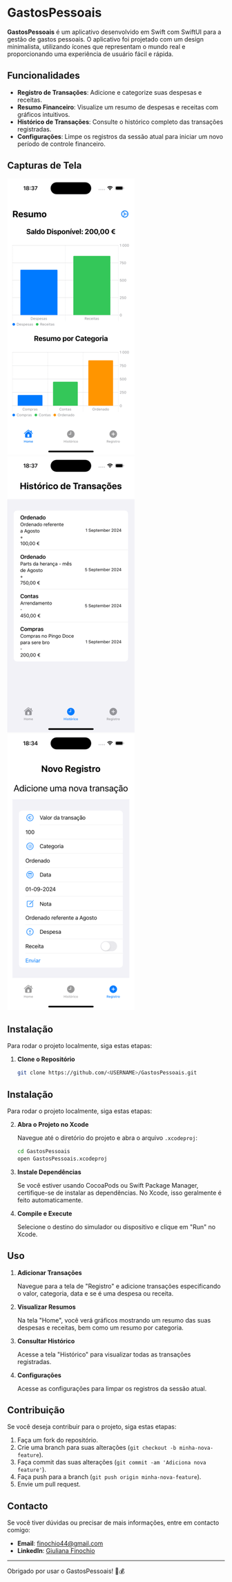 # GastosPessoais

**GastosPessoais** é um aplicativo desenvolvido em Swift com SwiftUI para a gestão de gastos pessoais. O aplicativo foi projetado com um design minimalista, utilizando ícones que representam o mundo real e proporcionando uma experiência de usuário fácil e rápida.

## Funcionalidades

- **Registro de Transações**: Adicione e categorize suas despesas e receitas.
- **Resumo Financeiro**: Visualize um resumo de despesas e receitas com gráficos intuitivos.
- **Histórico de Transações**: Consulte o histórico completo das transações registradas.
- **Configurações**: Limpe os registros da sessão atual para iniciar um novo período de controle financeiro.

## Capturas de Tela

![Inicial](images/home.png)
![Histórico](images/historico.png)
![Registro](images/registro.png)


## Instalação

Para rodar o projeto localmente, siga estas etapas:

1. **Clone o Repositório**

   ```bash
   git clone https://github.com/<USERNAME>/GastosPessoais.git

## Instalação

Para rodar o projeto localmente, siga estas etapas:

2. **Abra o Projeto no Xcode**

   Navegue até o diretório do projeto e abra o arquivo `.xcodeproj`:

   ```bash
   cd GastosPessoais
   open GastosPessoais.xcodeproj

3. **Instale Dependências**

   Se você estiver usando CocoaPods ou Swift Package Manager, certifique-se de instalar as dependências. No Xcode, isso geralmente é feito automaticamente.

4. **Compile e Execute**
   
   Selecione o destino do simulador ou dispositivo e clique em "Run" no Xcode.

## Uso

1. **Adicionar Transações**

   Navegue para a tela de "Registro" e adicione transações especificando o valor, categoria, data e se é uma despesa ou receita.

2. **Visualizar Resumos**

   Na tela "Home", você verá gráficos mostrando um resumo das suas despesas e receitas, bem como um resumo por categoria.

3. **Consultar Histórico**

   Acesse a tela "Histórico" para visualizar todas as transações registradas.

4. **Configurações**

   Acesse as configurações para limpar os registros da sessão atual.

## Contribuição

Se você deseja contribuir para o projeto, siga estas etapas:

1. Faça um fork do repositório.
2. Crie uma branch para suas alterações (`git checkout -b minha-nova-feature`).
3. Faça commit das suas alterações (`git commit -am 'Adiciona nova feature'`).
4. Faça push para a branch (`git push origin minha-nova-feature`).
5. Envie um pull request.

## Contacto

Se você tiver dúvidas ou precisar de mais informações, entre em contacto comigo:

- **Email**: finochio44@gmail.com
- **LinkedIn**: [Giuliana Finochio](https://www.linkedin.com/in/giuliana-finochio-b8a42a225/)

---

Obrigado por usar o GastosPessoais! 🧾💰

